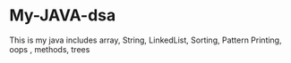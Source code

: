 # My-JAVA-dsa
This is my java includes array, String, LinkedList, Sorting, Pattern Printing, oops , methods, trees
